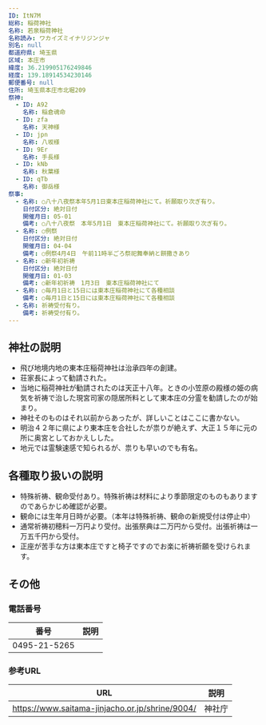 ```yaml
---
ID: ItN7M
総称: 稲荷神社
名称: 若泉稲荷神社
名称読み: ワカイズミイナリジンジャ
別名: null
都道府県: 埼玉県
区域: 本庄市
緯度: 36.219905176249846
経度: 139.18914534230146
郵便番号: null
住所: 埼玉県本庄市北堀209
祭神:
  - ID: A92
    名称: 稲倉魂命
  - ID: zfa
    名称: 天神様
  - ID: jpn
    名称: 八坂様
  - ID: 9Er
    名称: 手長様
  - ID: kNb
    名称: 秋葉様
  - ID: qTb
    名称: 御岳様
祭事:
  - 名称: ○八十八夜祭本年5月1日東本庄稲荷神社にて。祈願取り次ぎ有り。
    日付区分: 絶対日付
    開催月日: 05-01
    備考: ○八十八夜祭　本年5月1日　東本庄稲荷神社にて。祈願取り次ぎ有り。
  - 名称: ○例祭
    日付区分: 絶対日付
    開催月日: 04-04
    備考: ○例祭4月4日　午前11時半ごろ祭祀舞奉納と餅撒きあり
  - 名称: ○新年初祈祷
    日付区分: 絶対日付
    開催月日: 01-03
    備考: ○新年初祈祷　1月3日　東本庄稲荷神社にて
  - 名称: ○毎月1日と15日には東本庄稲荷神社にて各種相談
    備考: ○毎月1日と15日には東本庄稲荷神社にて各種相談
  - 名称: 祈祷受付有り。
    備考: 祈祷受付有り。
---
```


## 神社の説明

- 飛び地境内地の東本庄稲荷神社は治承四年の創建。
- 荘家長によって勧請された。
- 当地に稲荷神社が勧請されたのは天正十八年。ときの小笠原の殿様の姫の病気を祈祷で治した現宮司家の隠居所料として東本庄の分霊を勧請したのが始まり。
- 神社そのものはそれ以前からあったが、詳しいことはここに書かない。
- 明治４２年に県により東本庄を合社したが祟りが絶えず、大正１５年に元の所に奥宮としておかえしした。
- 地元では霊験速感で知られるが、祟りも早いのでも有名。

## 各種取り扱いの説明

- 特殊祈祷、観命受付あり。特殊祈祷は材料により季節限定のものもありますのであらかじめ確認が必要。
- 観命には生年月日時が必要。（本年は特殊祈祷、観命の新規受付は停止中）
- 通常祈祷初穂料一万円より受付。出張祭典は二万円から受付。出張祈祷は一万五千円から受付。
- 正座が苦手な方は東本庄ですと椅子ですのでお楽に祈祷祈願を受けられます。

## その他

### 電話番号

| 番号         | 説明 |
| ------------ | ---- |
| 0495-21-5265 |      |

### 参考URL

| URL                                             | 説明   |
| ----------------------------------------------- | ------ |
| https://www.saitama-jinjacho.or.jp/shrine/9004/ | 神社庁 |
